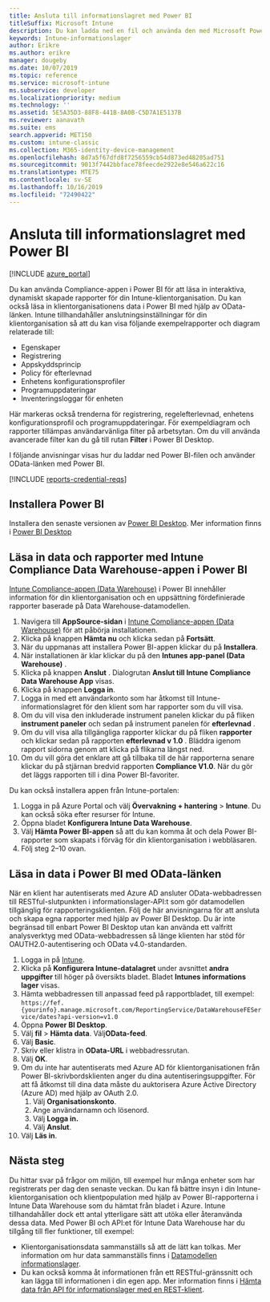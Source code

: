 ```yaml
---
title: Ansluta till informationslagret med Power BI
titleSuffix: Microsoft Intune
description: Du kan ladda ned en fil och använda den med Microsoft Power BI för att läsa in interaktiva och dynamiskt skapade rapporter för Microsoft Intune-klientorganisationen.
keywords: Intune-informationslager
author: Erikre
ms.author: erikre
manager: dougeby
ms.date: 10/07/2019
ms.topic: reference
ms.service: microsoft-intune
ms.subservice: developer
ms.localizationpriority: medium
ms.technology: ''
ms.assetid: 5E5A35D3-88F8-441B-8A0B-C5D7A1E5137B
ms.reviewer: aanavath
ms.suite: ems
search.appverid: MET150
ms.custom: intune-classic
ms.collection: M365-identity-device-management
ms.openlocfilehash: 8d7a5f67dfd8f7256559cb54d873ed48205ad751
ms.sourcegitcommit: 9013f7442bbface78feecde2922e8e546a622c16
ms.translationtype: MTE75
ms.contentlocale: sv-SE
ms.lasthandoff: 10/16/2019
ms.locfileid: "72490422"
---
```

# <a name="connect-to-the-data-warehouse-with-power-bi"></a>Ansluta till informationslagret med Power BI

[!INCLUDE [azure_portal](../includes/azure_portal.md)]

Du kan använda Compliance-appen i Power BI för att läsa in interaktiva, dynamiskt skapade rapporter för din Intune-klientorganisation. Du kan också läsa in klientorganisationens data i Power BI med hjälp av OData-länken. Intune tillhandahåller anslutningsinställningar för din klientorganisation så att du kan visa följande exempelrapporter och diagram relaterade till:  

- Egenskaper
- Registrering
- Appskyddsprincip
- Policy för efterlevnad
- Enhetens konfigurationsprofiler
- Programuppdateringar
- Inventeringsloggar för enheten

Här markeras också trenderna för registrering, regelefterlevnad, enhetens konfigurationsprofil och programuppdateringar. För exempeldiagram och rapporter tillämpas användarvänliga filter på arbetsytan. Om du vill använda avancerade filter kan du gå till rutan **Filter** i Power BI Desktop.

I följande anvisningar visas hur du laddar ned Power BI-filen och använder OData-länken med Power BI.

[!INCLUDE [reports-credential-reqs](../includes/reports-credential-reqs.md)]

## <a name="install-power-bi"></a>Installera Power BI

Installera den senaste versionen av [Power BI Desktop](https://aka.ms/intune/datawarehouseapi/installpowerbi). Mer information finns i [Power BI Desktop](https://powerbi.microsoft.com/desktop)

## <a name="load-the-data-and-reports-using-the-power-bi-intune-compliance-data-warehouse-app"></a>Läsa in data och rapporter med Intune Compliance Data Warehouse-appen i Power BI

[Intune Compliance-appen (Data Warehouse)](https://aka.ms/intune/datawarehouseapi/getpowerbiapp) i Power BI innehåller information för din klientorganisation och en uppsättning fördefinierade rapporter baserade på Data Warehouse-datamodellen.

1. Navigera till **AppSource-sidan** i [Intune Compliance-appen (Data Warehouse)](https://aka.ms/intune/datawarehouseapi/getpowerbiapp) för att påbörja installationen.
2. Klicka på knappen **Hämta nu** och klicka sedan på **Fortsätt**.
3. När du uppmanas att installera Power BI-appen klickar du på **Installera**.
4. När installationen är klar klickar du på den **Intunes app-panel (Data Warehouse)** .
5. Klicka på knappen **Anslut** . Dialogrutan **Anslut till Intune Compliance Data Warehouse App** visas.
6. Klicka på knappen **Logga in**.
7. Logga in med ett användarkonto som har åtkomst till Intune-informationslagret för den klient som har rapporter som du vill visa.
8. Om du vill visa den inkluderade instrument panelen klickar du på fliken **instrument paneler** och sedan på instrument panelen för **efterlevnad** .
9. Om du vill visa alla tillgängliga rapporter klickar du på fliken **rapporter** och klickar sedan på rapporten **efterlevnad v 1.0** . Bläddra igenom rapport sidorna genom att klicka på flikarna längst ned.
10. Om du vill göra det enklare att gå tillbaka till de här rapporterna senare klickar du på stjärnan bredvid rapporten **Compliance V1.0**. När du gör det läggs rapporten till i dina Power BI-favoriter.

Du kan också installera appen från Intune-portalen:

1. Logga in på Azure Portal och välj **Övervakning + hantering** > **Intune**. Du kan också söka efter resurser för Intune.
2. Öppna bladet **Konfigurera Intune Data Warehouse**.
3. Välj **Hämta Power BI-appen** så att du kan komma åt och dela Power BI-rapporter som skapats i förväg för din klientorganisation i webbläsaren.
4. Följ steg 2–10 ovan.

## <a name="load-the-data-in-power-bi-using-the-odata-link"></a>Läsa in data i Power BI med OData-länken

När en klient har autentiserats med Azure AD ansluter OData-webbadressen till RESTful-slutpunkten i informationslager-API:t som gör datamodellen tillgänglig för rapporteringsklienten. Följ de här anvisningarna för att ansluta och skapa egna rapporter med hjälp av Power BI Desktop. Du är inte begränsad till enbart Power BI Desktop utan kan använda ett valfritt analysverktyg med OData-webbadressen så länge klienten har stöd för OAUTH2.0-autentisering och OData v4.0-standarden.

1. Logga in på [Intune](https://go.microsoft.com/fwlink/?linkid=2090973).
2. Klicka på **Konfigurera Intune-datalagret** under avsnittet **andra uppgifter** till höger på översikts bladet. Bladet **Intunes informations lager** visas.
3. Hämta webbadressen till anpassad feed på rapportbladet, till exempel:<br>
    `https://fef.{yourinfo}.manage.microsoft.com/ReportingService/DataWarehouseFEService/dates?api-version=v1.0`
4. Öppna **Power BI Desktop**.
5. Välj **fil** > **Hämta data**. Välj**OData-feed**.
6. Välj **Basic**.
7. Skriv eller klistra in **OData-URL** i webbadressrutan.
8. Välj **OK**.
9. Om du inte har autentiserats med Azure AD för klientorganisationen från Power BI-skrivbordsklienten anger du dina autentiseringsuppgifter. För att få åtkomst till dina data måste du auktorisera Azure Active Directory (Azure AD) med hjälp av OAuth 2.0.  
    1. Välj **Organisationskonto**.  
    2. Ange användarnamn och lösenord.  
    3. Välj **Logga in.**  
    4. Välj **Anslut**.  
10. Välj **Läs in**.

## <a name="next-steps"></a>Nästa steg

Du hittar svar på frågor om miljön, till exempel hur många enheter som har registrerats per dag den senaste veckan. Du kan få bättre insyn i din Intune-klientorganisation och klientpopulation med hjälp av Power BI-rapporterna i Intune Data Warehouse som du hämtat från bladet i Azure. Intune tillhandahåller dock ett antal ytterligare sätt att utöka eller återanvända dessa data. Med Power BI och API:et för Intune Data Warehouse har du tillgång till fler funktioner, till exempel:

<!-- - You can use Power BI Desktop to create additional report types with your data. For example, you could create a custom chart representing the ratio of device manufactures in your enterprise. For more information about creating custom reports with Power BI and the Intune Data Warehouse, see `BLOG POST ON POWER BI`. -->
- Klientorganisationsdata sammanställs så att de lätt kan tolkas. Mer information om hur data sammanställs finns i [Datamodellen informationslager](reports-ref-data-model.md).
- Du kan också komma åt informationen från ett RESTful-gränssnitt och kan lägga till informationen i din egen app. Mer information finns i [Hämta data från API för informationslager med en REST-klient](../reports-proc-data-rest.md).
